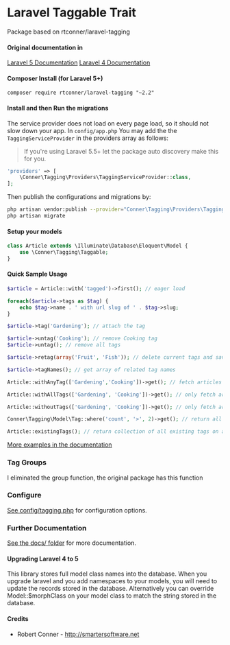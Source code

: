 Laravel Taggable Trait
============

Package based on rtconner/laravel-tagging

#### Original documentation in

[Laravel 5 Documentation](https://github.com/rtconner/laravel-tagging/tree/laravel-5)
[Laravel 4 Documentation](https://github.com/rtconner/laravel-tagging/tree/laravel-4)

#### Composer Install (for Laravel 5+)

```shell
composer require rtconner/laravel-tagging "~2.2"
```

#### Install and then Run the migrations

The service provider does not load on every page load, so it should not slow down your app. In `config/app.php` You may add the the `TaggingServiceProvider` in the providers array as follows:

> If you're using Laravel 5.5+ let the package auto discovery make this for you.

```php
'providers' => [
	\Conner\Tagging\Providers\TaggingServiceProvider::class,
];
```
Then publish the configurations and migrations by:
```bash
php artisan vendor:publish --provider="Conner\Tagging\Providers\TaggingServiceProvider"
php artisan migrate
```

#### Setup your models
```php
class Article extends \Illuminate\Database\Eloquent\Model {
	use \Conner\Tagging\Taggable;
}
```

#### Quick Sample Usage

```php
$article = Article::with('tagged')->first(); // eager load

foreach($article->tags as $tag) {
	echo $tag->name . ' with url slug of ' . $tag->slug;
}

$article->tag('Gardening'); // attach the tag

$article->untag('Cooking'); // remove Cooking tag
$article->untag(); // remove all tags

$article->retag(array('Fruit', 'Fish')); // delete current tags and save new tags

$article->tagNames(); // get array of related tag names

Article::withAnyTag(['Gardening','Cooking'])->get(); // fetch articles with any tag listed

Article::withAllTags(['Gardening', 'Cooking'])->get(); // only fetch articles with all the tags

Article::withoutTags(['Gardening', 'Cooking'])->get(); // only fetch articles without all tags listed

Conner\Tagging\Model\Tag::where('count', '>', 2)->get(); // return all tags used more than twice

Article::existingTags(); // return collection of all existing tags on any articles
```

[More examples in the documentation](docs/usage-examples.md)


### Tag Groups

I eliminated the group function, the original package has this function

### Configure

[See config/tagging.php](config/tagging.php) for configuration options.

### Further Documentation

[See the docs/ folder](docs) for more documentation.

#### Upgrading Laravel 4 to 5

This library stores full model class names into the database. When you upgrade laravel and you add namespaces to your models, you will need to update the records stored in the database.
Alternatively you can override Model::$morphClass on your model class to match the string stored in the database.

#### Credits

 - Robert Conner - http://smartersoftware.net